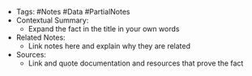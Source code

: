 - Tags: #Notes #Data #PartialNotes
- Contextual Summary:
    - Expand the fact in the title in your own words
- Related Notes:
    - Link notes here and explain why they are related
- Sources:
    - Link and quote documentation and resources that prove the fact
